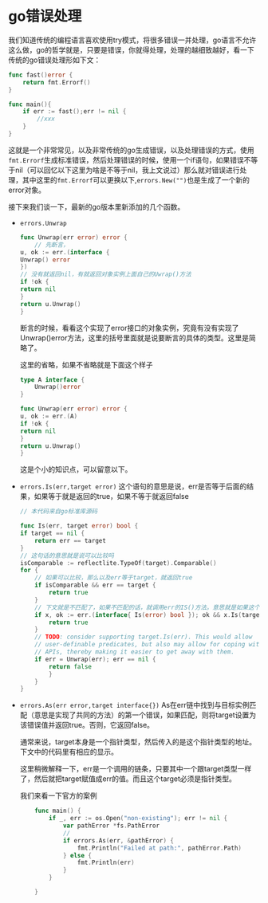 # go错误处理

我们知道传统的编程语言喜欢使用try模式，将很多错误一并处理，go语言不允许这么做，go的哲学就是，只要是错误，你就得处理，处理的越细致越好，看一下传统的go错误处理形如下文：

```go
func fast()error {
    return fmt.Errorf()
}

func main(){
    if err := fast();err != nil {
        //xxx
    }
}
```
这就是一个非常常见，以及非常传统的go生成错误，以及处理错误的方式，使用`fmt.Errorf`生成标准错误，然后处理错误的时候，使用一个if语句，如果错误不等于nil（可以回忆以下这里为啥是不等于nil，我上文说过）那么就对错误进行处理，其中这里的`fmt.Errorf`可以更换以下,`errors.New("")`也是生成了一个新的error对象。

接下来我们谈一下，最新的go版本里新添加的几个函数。

-  `errors.Unwrap`
    ```go
    func Unwrap(err error) error {
        // 先断言，
    u, ok := err.(interface {
    Unwrap() error
    })
    // 没有就返回nil，有就返回对象实例上面自己的Uwrap()方法
    if !ok {
    return nil
    }
    return u.Unwrap()
    }
    ```
    断言的时候，看看这个实现了error接口的对象实例，究竟有没有实现了Unwrap()error方法，这里的括号里面就是说要断言的具体的类型。这里是简略了。

    这里的省略，如果不省略就是下面这个样子

    ```go
    type A interface {
        Unwrap()error
    }

    func Unwrap(err error) error {
    u, ok := err.(A)
    if !ok {
    return nil
    }
    return u.Unwrap()
    }
    ```
    这是个小的知识点，可以留意以下。

- `errors.Is(err,target error)`
    这个语句的意思是说，err是否等于后面的结果，如果等于就是返回的true，如果不等于就返回false
    ```go
    // 本代码来自go标准库源码

    func Is(err, target error) bool {
	if target == nil {
		return err == target
	}
    // 这句话的意思就是说可以比较吗
	isComparable := reflectlite.TypeOf(target).Comparable()
	for {
        // 如果可以比较，那么以及err等于target，就返回true
		if isComparable && err == target {
			return true
		}
        // 下文就是不匹配了，如果不匹配的话，就调用err的IS()方法。意思就是如果这个实现了这个error接口的对象也实现了IS方法的话，那么就调用这个方法。如果匹配这个target的话也是返回true。
		if x, ok := err.(interface{ Is(error) bool }); ok && x.Is(target) {
			return true
		}
		// TODO: consider supporting target.Is(err). This would allow
		// user-definable predicates, but also may allow for coping with sloppy
		// APIs, thereby making it easier to get away with them.
		if err = Unwrap(err); err == nil {
			return false
		    }
	    }
    }
    ```

- `errors.As(err error,target interface{})`
    As在err链中找到与目标实例匹配（意思是实现了共同的方法）的第一个错误，如果匹配，则将target设置为该错误值并返回true。否则，它返回false。

    通常来说，target本身是一个指针类型，然后传入的是这个指针类型的地址。下文中的代码里有相应的显示。

    这里稍微解释一下，err是一个调用的链条，只要其中一个跟target类型一样了，然后就把target赋值成err的值。而且这个target必须是指针类型。

    我们来看一下官方的案例

    ```go
        func main() {
            if _, err := os.Open("non-existing"); err != nil {
                var pathError *fs.PathError
                // 
                if errors.As(err, &pathError) {
                    fmt.Println("Failed at path:", pathError.Path)
                } else {
                    fmt.Println(err)
                }
            }

        }
    ```